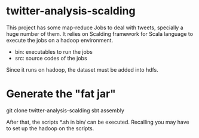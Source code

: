twitter-analysis-scalding
=========================

This project has some map-reduce Jobs to deal with tweets, specially a huge number of them.
It relies on Scalding framework for Scala language to execute the jobs on a hadoop environment.

- bin: executables to run the jobs
- src: source codes of the jobs

Since it runs on hadoop, the dataset must be added into hdfs. 

Generate the "fat jar"
=======================
git clone twitter-analysis-scalding
sbt assembly

After that, the scripts *.sh in bin/ can be executed. Recalling you may have to set up the hadoop
on the scripts.

